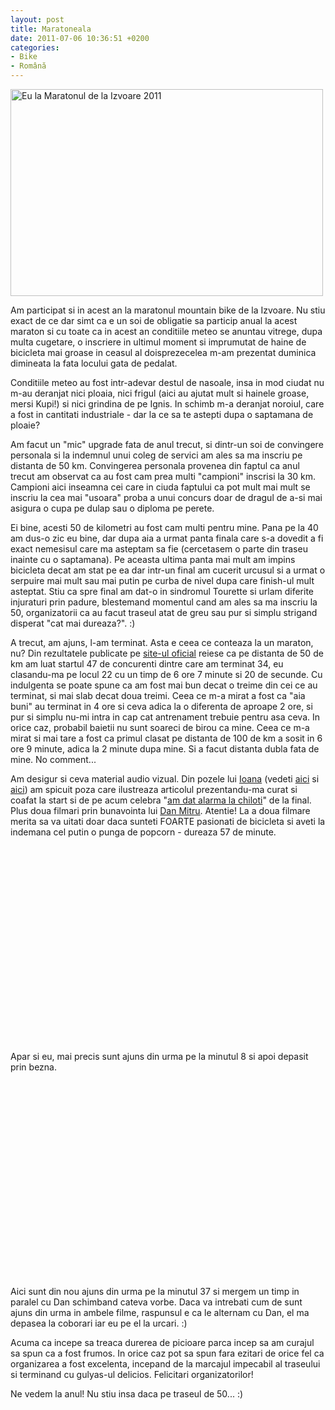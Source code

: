 ```yaml
---
layout: post
title: Maratoneala
date: 2011-07-06 10:36:51 +0200
categories:
- Bike
- Română
---
```

<img src="http://www.rusiczki.net/wp-content/uploads/2011/07/maraton-izvoare-2011-500x331.jpg" alt="Eu la Maratonul de la Izvoare 2011" title="Eu la Maratonul de la Izvoare 2011" width="500" height="331"/>

Am participat si in acest an la maratonul mountain bike de la Izvoare. Nu stiu exact de ce dar simt ca e un soi de obligatie sa particip anual la acest maraton si cu toate ca in acest an conditiile meteo se anuntau vitrege, dupa multa cugetare, o inscriere in ultimul moment si imprumutat de haine de bicicleta mai groase in ceasul al doisprezecelea m-am prezentat duminica dimineata la fata locului gata de pedalat.

Conditiile meteo au fost intr-adevar destul de nasoale, insa in mod ciudat nu m-au deranjat nici ploaia, nici frigul (aici au ajutat mult si hainele groase, mersi Kupi!) si nici grindina de pe Ignis. In schimb m-a deranjat noroiul, care a fost in cantitati industriale - dar la ce sa te astepti dupa o saptamana de ploaie?

Am facut un "mic" upgrade fata de anul trecut, si dintr-un soi de convingere personala si la indemnul unui coleg de servici am ales sa ma inscriu pe distanta de 50 km. Convingerea personala provenea din faptul ca anul trecut am observat ca au fost cam prea multi "campioni" inscrisi la 30 km. Campioni aici inseamna cei care in ciuda faptului ca pot mult mai mult se inscriu la cea mai "usoara" proba a unui concurs doar de dragul de a-si mai asigura o cupa pe dulap sau o diploma pe perete.

Ei bine, acesti 50 de kilometri au fost cam multi pentru mine. Pana pe la 40 am dus-o zic eu bine, dar dupa aia a urmat panta finala care s-a dovedit a fi exact nemesisul care ma asteptam sa fie (cercetasem o parte din traseu inainte cu o saptamana). Pe aceasta ultima panta mai mult am impins bicicleta decat am stat pe ea dar intr-un final am cucerit urcusul si a urmat o serpuire mai mult sau mai putin pe curba de nivel dupa care finish-ul mult asteptat. Stiu ca spre final am dat-o in sindromul Tourette si urlam diferite injuraturi prin padure, blestemand momentul cand am ales sa ma inscriu la 50, organizatorii ca au facut traseul atat de greu sau pur si simplu strigand disperat "cat mai dureaza?". :)

A trecut, am ajuns, l-am terminat. Asta e ceea ce conteaza la un maraton, nu? Din rezultatele publicate pe <a href="http://www.mtbmaratonbaiamare.ro">site-ul oficial</a> reiese ca pe distanta de 50 de km am luat startul 47 de concurenti dintre care am terminat 34, eu clasandu-ma pe locul 22 cu un timp de 6 ore 7 minute si 20 de secunde. Cu indulgenta se poate spune ca am fost mai bun decat o treime din cei ce au terminat, si mai slab decat doua treimi. Ceea ce m-a mirat a fost ca "aia buni" au terminat in 4 ore si ceva adica la o diferenta de aproape 2 ore, si pur si simplu nu-mi intra in cap cat antrenament trebuie pentru asa ceva. In orice caz, probabil baietii nu sunt soareci de birou ca mine. Ceea ce m-a mirat si mai tare a fost ca primul clasat pe distanta de 100 de km a sosit in 6 ore 9 minute, adica la 2 minute dupa mine. Si a facut distanta dubla fata de mine. No comment...

Am desigur si ceva material audio vizual. Din pozele lui <a href="http://www.facebook.com/profile.php?id=522031697">Ioana</a> (vedeti <a href="http://www.flickr.com/photos/ioana/sets/72157627107285516/">aici</a> si <a href="http://www.flickr.com/photos/ioana/sets/72157627000183787/">aici</a>) am spicuit poza care ilustreaza articolul prezentandu-ma curat si coafat la start si de pe acum celebra "<a href="http://www.rusiczki.net/wp-content/uploads/2011/07/alarma-la-chiloti.jpg" class="fancybox">am dat alarma la chiloti</a>" de la final. Plus doua filmari prin bunavointa lui <a href="http://www.facebook.com/dan.mitru">Dan Mitru</a>. Atentie! La a doua filmare merita sa va uitati doar daca sunteti FOARTE pasionati de bicicleta si aveti la indemana cel putin o punga de popcorn - dureaza 57 de minute.

<object width="500" height="314"><param name="movie" value="http://www.youtube.com/v/4GmfXcjcw8M?version=3&amp;hl=en_US"></param><param name="allowFullScreen" value="true"></param><param name="allowscriptaccess" value="always"></param><embed src="http://www.youtube.com/v/4GmfXcjcw8M?version=3&amp;hl=en_US" type="application/x-shockwave-flash" width="500" height="314" allowscriptaccess="always" allowfullscreen="true"></embed></object>

Apar si eu, mai precis sunt ajuns din urma pe la minutul 8 si apoi depasit prin bezna.

<object width="500" height="314"><param name="movie" value="http://www.youtube.com/v/6KNLvJ_n19Y?version=3&amp;hl=en_US"></param><param name="allowFullScreen" value="true"></param><param name="allowscriptaccess" value="always"></param><embed src="http://www.youtube.com/v/6KNLvJ_n19Y?version=3&amp;hl=en_US" type="application/x-shockwave-flash" width="500" height="314" allowscriptaccess="always" allowfullscreen="true"></embed></object>

Aici sunt din nou ajuns din urma pe la minutul 37 si mergem un timp in paralel cu Dan schimband cateva vorbe. Daca va intrebati cum de sunt ajuns din urma in ambele filme, raspunsul e ca le alternam cu Dan, el ma depasea la coborari iar eu pe el la urcari. :)

Acuma ca incepe sa treaca durerea de picioare parca incep sa am curajul sa spun ca a fost frumos. In orice caz pot sa spun fara ezitari de orice fel ca organizarea a fost excelenta, incepand de la marcajul impecabil al traseului si terminand cu gulyas-ul delicios. Felicitari organizatorilor!

Ne vedem la anul! Nu stiu insa daca pe traseul de 50... :)
